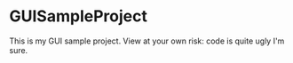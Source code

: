 # GUISampleProject
This is my GUI sample project. View at your own risk: code is quite ugly I'm sure.
